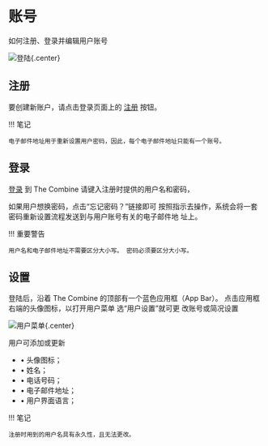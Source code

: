 # 账号

如何注册、登录并编辑用户账号

![登陆](../images/login.zh.png){.center}

## 注册

要创建新账户，请点击登录页面上的 [注册](../../sign-up) 按钮。

!!! 笔记

    电子邮件地址用于重新设置用户密码，因此，每个电子邮件地址只能有一个账号。

## 登录

[登录](../../login) 到 The Combine 请键入注册时提供的用户名和密码，

如果用户想换密码，点击“忘记密码？”链接即可 按照指示去操作，系统会将一套密码重新设置流程发送到与用户账号有关的电子邮件地
址上。

!!! 重要警告

    用户名和电子邮件地址不需要区分大小写。 密码必须要区分大小写。

## 设置

登陆后，沿着 The Combine 的顶部有一个蓝色应用框（App Bar）。 点击应用框右端的头像图标，以打开用户菜单 选“用户设置”就可更
改账号或简况设置

![用户菜单](../images/userMenu.zh.png){.center}

用户可添加或更新

- • 头像图标；
- • 姓名；
- • 电话号码；
- • 电子邮件地址；
- • 用户界面语言；

!!! 笔记

    注册时用到的用户名具有永久性，且无法更改。
